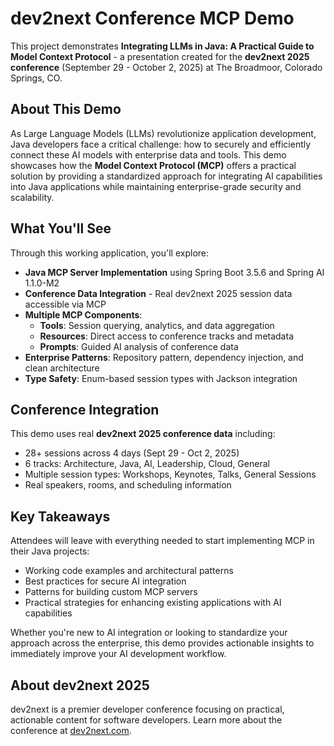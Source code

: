 # dev2next Conference MCP Demo

This project demonstrates **Integrating LLMs in Java: A Practical Guide to Model Context Protocol** - a presentation 
created for the **dev2next 2025 conference** (September 29 - October 2, 2025) at The Broadmoor, Colorado Springs, CO.

## About This Demo

As Large Language Models (LLMs) revolutionize application development, Java developers face a critical challenge: 
how to securely and efficiently connect these AI models with enterprise data and tools. This demo showcases how 
the **Model Context Protocol (MCP)** offers a practical solution by providing a standardized approach for integrating 
AI capabilities into Java applications while maintaining enterprise-grade security and scalability.

## What You'll See

Through this working application, you'll explore:

- **Java MCP Server Implementation** using Spring Boot 3.5.6 and Spring AI 1.1.0-M2
- **Conference Data Integration** - Real dev2next 2025 session data accessible via MCP
- **Multiple MCP Components**:
  - **Tools**: Session querying, analytics, and data aggregation
  - **Resources**: Direct access to conference tracks and metadata
  - **Prompts**: Guided AI analysis of conference data
- **Enterprise Patterns**: Repository pattern, dependency injection, and clean architecture
- **Type Safety**: Enum-based session types with Jackson integration

## Conference Integration

This demo uses real **dev2next 2025 conference data** including:
- 28+ sessions across 4 days (Sept 29 - Oct 2, 2025)
- 6 tracks: Architecture, Java, AI, Leadership, Cloud, General
- Multiple session types: Workshops, Keynotes, Talks, General Sessions
- Real speakers, rooms, and scheduling information

## Key Takeaways

Attendees will leave with everything needed to start implementing MCP in their Java projects:
- Working code examples and architectural patterns
- Best practices for secure AI integration
- Patterns for building custom MCP servers
- Practical strategies for enhancing existing applications with AI capabilities

Whether you're new to AI integration or looking to standardize your approach across the enterprise, this demo provides actionable insights to immediately improve your AI development workflow.

## About dev2next 2025

dev2next is a premier developer conference focusing on practical, actionable content for software developers. Learn more about the conference at [dev2next.com](https://dev2next.com).